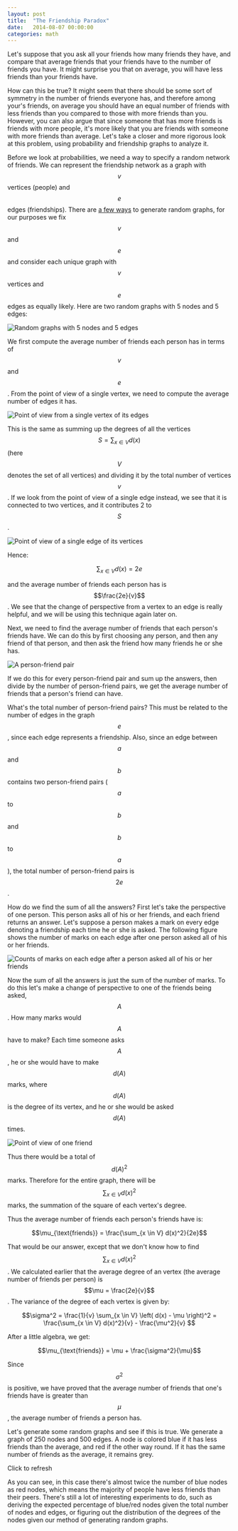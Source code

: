 ```yaml
---
layout: post
title:  "The Friendship Paradox"
date:   2014-08-07 00:00:00
categories: math
---
```


Let's suppose that you ask all your friends how many friends they have, and
compare that average friends that your friends have to the number of friends you
have. It might surprise you that on average, you will have less friends than
your friends have.

How can this be true? It might seem that there should be some sort of symmetry
in the number of friends everyone has, and therefore among your's friends, on
average you should have an equal number of friends with less friends than you
compared to those with more friends than you. However, you can also argue that
since someone that has more friends is friends with more people, it's more
likely that you are friends with someone with more friends than average. Let's
take a closer and more rigorous look at this problem, using probability and
friendship graphs to analyze it.

Before we look at probabilities, we need a way to specify a random network of
friends. We can represent the friendship network as a graph with $$v$$ vertices
(people) and $$e$$ edges (friendships). There are [a few ways][erdos-renyi] to
generate random graphs, for our purposes we fix $$v$$ and $$e$$ and consider
each unique graph with $$v$$ vertices and $$e$$ edges as equally likely. Here
are two random graphs with 5 nodes and 5 edges:

![Random graphs with 5 nodes and 5 edges](
/assets/images/friendship-paradox-1.svg)

We first compute the average number of friends each person has in terms of $$v$$
and $$e$$. From the point of view of a single vertex, we need to compute the
average number of edges it has.

![Point of view from a single vertex of its edges](
/assets/images/friendship-paradox-2.svg)

This is the same as summing up the degrees of all the vertices $$S = \sum_{x \in
V} d(x)$$ (here $$V$$ denotes the set of all vertices) and dividing it by the
total number of vertices $$v$$. If we look from the point of view of a single
edge instead, we see that it is connected to two vertices, and it contributes 2
to $$S$$.

![Point of view of a single edge of its vertices](
/assets/images/friendship-paradox-3.svg)

Hence:

$$\sum_{x \in V} d(x) = 2e$$

and the average number of friends each person has is $$\frac{2e}{v}$$. We see
that the change of perspective from a vertex to an edge is really helpful, and
we will be using this technique again later on.

Next, we need to find the average number of friends that each person's friends
have. We can do this by first choosing any person, and then any friend of that
person, and then ask the friend how many friends he or she has.

![A person-friend pair](
/assets/images/friendship-paradox-4.svg)

If we do this for every person-friend pair and sum up the answers, then divide
by the number of person-friend pairs, we get the average number of friends that
a person's friend can have.

What's the total number of person-friend pairs? This must be related to the
number of edges in the graph $$e$$, since each edge represents a
friendship. Also, since an edge between $$a$$ and $$b$$ contains two
person-friend pairs ($$a$$ to $$b$$ and $$b$$ to $$a$$), the total number of
person-friend pairs is $$2e$$.

How do we find the sum of all the answers? First let's take the perspective of
one person. This person asks all of his or her friends, and each friend returns
an answer. Let's suppose a person makes a mark on every edge denoting a
friendship each time he or she is asked. The following figure shows the number
of marks on each edge after one person asked all of his or her friends.

![Counts of marks on each edge after a person asked all of his or her friends](
/assets/images/friendship-paradox-5.svg)

Now the sum of all the answers is just the sum of the number of marks. To do
this let's make a change of perspective to one of the friends being asked,
$$A$$. How many marks would $$A$$ have to make? Each time someone asks $$A$$, he
or she would have to make $$d(A)$$ marks, where $$d(A)$$ is the degree of its
vertex, and he or she would be asked $$d(A)$$ times.

![Point of view of one friend](
/assets/images/friendship-paradox-6.svg)

Thus there would be a total of $$d(A)^2$$ marks. Therefore for the entire graph,
there will be $$\sum_{x \in V} d(x)^2$$ marks, the summation of the square of
each vertex's degree.

Thus the average number of friends each person's friends have is:

$$\mu_{\text{friends}} = \frac{\sum_{x \in V} d(x)^2}{2e}$$

That would be our answer, except that we don't know how to find $$\sum_{x \in V}
d(x)^2$$. We calculated earlier that the average degree of an vertex (the
average number of friends per person) is $$\mu = \frac{2e}{v}$$. The variance of
the degree of each vertex is given by:

$$\sigma^2 = \frac{1}{v} \sum_{x \in V} \left( d(x) - \mu \right)^2 =
\frac{\sum_{x \in V} d(x)^2}{v} - \frac{\mu^2}{v} $$

After a little algebra, we get:

$$\mu_{\text{friends}} = \mu + \frac{\sigma^2}{\mu}$$

Since $$\sigma^2$$ is positive, we have proved that the average number of
friends that one's friends have is greater than $$\mu$$, the average number of
friends a person has.

Let's generate some random graphs and see if this is true. We generate a graph
of 250 nodes and 500 edges. A node is colored blue if it has less friends than
the average, and red if the other way round. If it has the same number of
friends as the average, it remains grey.

<div id="graph" class="graph-container"> </div>
<div class="graph-container-box">
<div id="graph-red"  class="color-red"></div>
<div id="graph-blue" class="color-blue"></div>
<a id="graph-refresh">Click to refresh</a>
</div>

As you can see, in this case there's almost twice the number of blue nodes as
red nodes, which means the majority of people have less friends than their
peers. There's still a lot of interesting experiments to do, such as deriving
the expected percentage of blue/red nodes given the total number of nodes and
edges, or figuring out the distribution of the degrees of the nodes given our
method of generating random graphs.

<script type="text/javascript" src="/assets/js/sigma.min.js"></script>
<script type="text/javascript" src="/assets/js/friendship-paradox.js"></script>

[erdos-renyi]: http://en.wikipedia.org/wiki/Erd%C5%91s%E2%80%93R%C3%A9nyi_model
